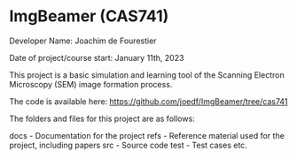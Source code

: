# ImgBeamer (CAS741)

Developer Name: Joachim de Fourestier

Date of project/course start: January 11th, 2023

This project is a basic simulation and learning tool of the Scanning Electron Microscopy (SEM) image formation process.

The code is available here: https://github.com/joedf/ImgBeamer/tree/cas741

The folders and files for this project are as follows:

docs - Documentation for the project
refs - Reference material used for the project, including papers
src - Source code
test - Test cases
etc.
